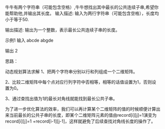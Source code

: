 牛牛有两个字符串（可能包含空格）,牛牛想找出其中最长的公共连续子串,希望你能帮助他,并输出其长度。
输入描述:
输入为两行字符串（可能包含空格），长度均小于等于50.


输出描述:
输出为一个整数，表示最长公共连续子串的长度。

示例1
输入
abcde
abgde

输出
2


思路：

动态规划算法求解
1、把两个字符串分别以行和列组成一个二维矩阵。

2、比较二维矩阵中每个点对应行列字符中否相等，相等的话值设置为1，否则设置为0。

3、通过查找出值为1的最长对角线就能找到最长公共子串。

为了进一步优化算法的效率，我们可以再计算某个二维矩阵的值的时候顺便计算出来当前最长的公共子串的长度，即某个二维矩阵元素的值由record[i][j]=1演变为record[i][j]=1 +record[i-1][j-1]，这样就避免了后续查找对角线长度的操作了。


